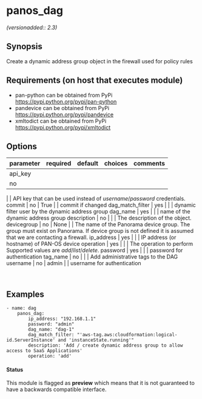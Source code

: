 # panos_dag

_(versionadded:: 2.3)_


## Synopsis

Create a dynamic address group object in the firewall used for policy rules


## Requirements (on host that executes module)

- pan-python can be obtained from PyPi https://pypi.python.org/pypi/pan-python
- pandevice can be obtained from PyPi https://pypi.python.org/pypi/pandevice
- xmltodict can be obtained from PyPi https://pypi.python.org/pypi/xmltodict

## Options

| parameter | required | default | choices | comments |
| --------- | -------- | ------- | ------- | -------- |
api_key  |
no |
 |
 |
API key that can be used instead of <em>username</em>/<em>password</em> credentials. </td></tr>
commit  |
no |
True |
 |
commit if changed </td></tr>
dag_match_filter  |
yes |
 |
 |
dynamic filter user by the dynamic address group </td></tr>
dag_name  |
yes |
 |
 |
name of the dynamic address group </td></tr>
description  |
no |
 |
 |
The description of the object. </td></tr>
devicegroup  |
no |
None |
 |
The name of the Panorama device group. The group must exist on Panorama. If device group is not defined it is assumed that we are contacting a firewall. </td></tr>
ip_address  |
yes |
 |
 |
IP address (or hostname) of PAN-OS device </td></tr>
operation  |
yes |
 |
 |
The operation to perform Supported values are <em>add</em>/<em>list</em>/<em>delete</em>. </td></tr>
password  |
yes |
 |
 |
password for authentication </td></tr>
tag_name  |
no |
 |
 |
Add administrative tags to the DAG </td></tr>
username  |
no |
admin |
 |
username for authentication </td></tr>
</table>
</br>



## Examples

    - name: dag
        panos_dag:
            ip_address: "192.168.1.1"
            password: "admin"
            dag_name: "dag-1"
            dag_match_filter: "'aws-tag.aws:cloudformation:logical-id.ServerInstance' and 'instanceState.running'"
            description: 'Add / create dynamic address group to allow access to SaaS Applications'
            operation: 'add'




#### Status

This module is flagged as **preview** which means that it is not guaranteed to have a backwards compatible interface.

